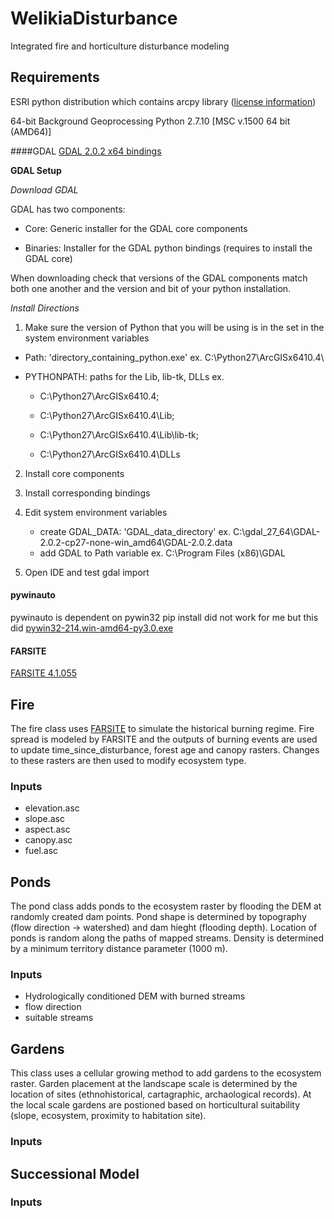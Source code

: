 # WelikiaDisturbance
Integrated fire and horticulture disturbance modeling
## Requirements ##

ESRI python distribution which contains arcpy library ([license information](https://docs.google.com/document/d/1Mene0tUbbVP063KYKkhCV-sOWz3elkcMEq0bak3vxtE/edit#))

64-bit Background Geoprocessing Python 2.7.10 [MSC v.1500 64 bit (AMD64)]

####GDAL
[GDAL 2.0.2 x64 bindings](http://www.lfd.uci.edu/~gohlke/pythonlibs/#gdal)

**GDAL Setup**

*Download GDAL*

GDAL has two components: 

 - Core: Generic installer for the GDAL core components
	
 - Binaries: Installer for the GDAL python bindings (requires to install the GDAL core)

When downloading check that versions of the GDAL components match both one another and the version and bit of your python installation.

*Install Directions*

1. Make sure the version of Python that you will be using is in the set in the system environment variables
	
 - Path: 'directory_containing_python.exe' ex. C:\Python27\ArcGISx6410.4\
	
 - PYTHONPATH: paths for the Lib, lib-tk, DLLs ex.
		  
    - C:\Python27\ArcGISx6410.4\;
		  
    - C:\Python27\ArcGISx6410.4\Lib;
		  
    - C:\Python27\ArcGISx6410.4\Lib\lib-tk;
		  
    - C:\Python27\ArcGISx6410.4\DLLs
		
2. Install core components

3. Install corresponding bindings

4. Edit system environment variables
	- create GDAL_DATA: 'GDAL_data_directory' ex. C:\gdal_27_64\GDAL-2.0.2-cp27-none-win_amd64\GDAL-2.0.2.data
	- add GDAL to Path variable ex. C:\Program Files (x86)\GDAL
	 
	
5. Open IDE and test gdal import

#### pywinauto
pywinauto is dependent on pywin32 pip install did not work for me but this did
[pywin32-214.win-amd64-py3.0.exe](https://sourceforge.net/projects/pywin32/files/pywin32/Build%20214/)

#### FARSITE
[FARSITE 4.1.055](http://www.firelab.org/document/farsite-software)



## Fire ##
The fire class uses [FARSITE]() to simulate the historical burning regime. Fire spread is modeled by FARSITE and the outputs of burning events are used to update time_since_disturbance, forest age and canopy rasters. Changes to these rasters are then used to modify ecosystem type.

### Inputs ###
 - elevation.asc
 - slope.asc
 - aspect.asc
 - canopy.asc
 - fuel.asc

## Ponds 
The pond class adds ponds to the ecosystem raster by flooding the DEM at randomly created dam points. Pond shape is determined by topography (flow direction -> watershed) and dam hieght (flooding depth). Location of ponds is random along the paths of mapped streams. Density is determined by a minimum territory distance parameter (1000 m).  

### Inputs
 - Hydrologically conditioned DEM with burned streams
 - flow direction
 - suitable streams
 
## Gardens
This class uses a cellular growing method to add gardens to the ecosystem raster. Garden placement at the landscape scale is determined by the location of sites (ethnohistorical, cartagraphic, archaological records). At the local scale gardens are postioned based on horticultural suitability (slope, ecosystem, proximity to habitation site).

### Inputs

## Successional Model ##
### Inputs ###
